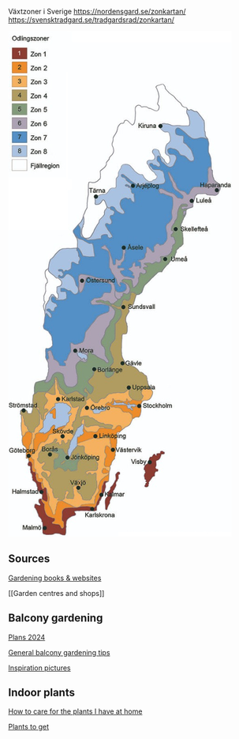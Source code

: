 
Växtzoner i Sverige
https://nordensgard.se/zonkartan/
https://svensktradgard.se/tradgardsrad/zonkartan/

![|300](Pasted%20image%2020240218110934.png)
## Sources
[Gardening books & websites](projects/plants/Gardening%20books%20&%20websites.md)

[[Garden centres and shops]]

## Balcony gardening
[Plans 2024](projects/plants/Plans%202024.md)

[General balcony gardening tips](projects/plants/General%20balcony%20gardening%20tips.md)

[Inspiration pictures](projects/plants/Inspiration%20pictures.md)

## Indoor plants
[How to care for the plants I have at home](projects/plants/How%20to%20care%20for%20the%20plants%20I%20have%20at%20home.md)

[Plants to get](projects/plants/Plants%20to%20get.md)
